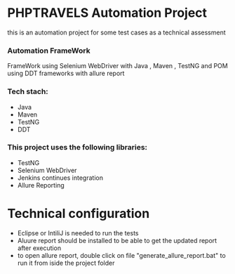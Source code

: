 #  PHPTRAVELS Automation Project
this is an automation project for some test cases as a technical assessment


###  Automation FrameWork
FrameWork using Selenium WebDriver with Java , Maven , TestNG and POM
using DDT frameworks with allure report

### Tech stach:
- Java
- Maven
- TestNG 
- DDT

### This project uses the following libraries:
- TestNG
- Selenium WebDriver
- Jenkins continues integration
- Allure Reporting


#  Technical configuration
- Eclipse or IntiliJ is needed to run the tests
- Aluure report should be installed to be able to get the updated report after execution
- to open allure report, double click on file "generate_allure_report.bat" to run it from iside the project folder
